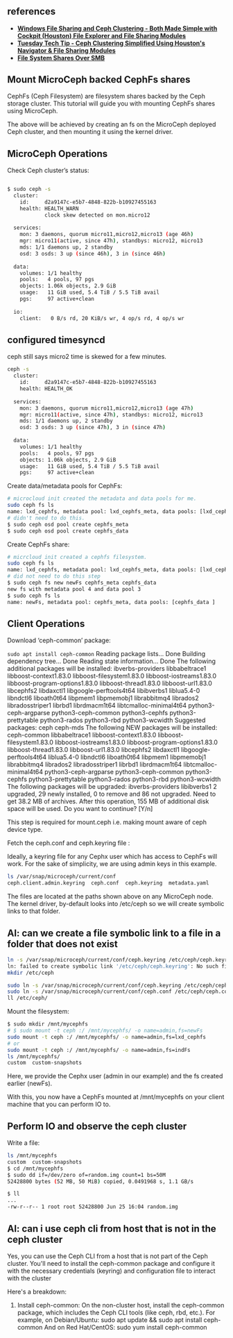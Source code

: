 # **[](https://canonical-microceph.readthedocs-hosted.com/stable/how-to/mount-cephfs-share/)**

## references

- **[Windows File Sharing and Ceph Clustering - Both Made Simple with Cockpit (Houston) File Explorer and File Sharing Modules](https://www.reddit.com/r/DataHoarder/comments/oyhlb4/windows_file_sharing_and_ceph_clustering_both/)**
- **[Tuesday Tech Tip - Ceph Clustering Simplified Using Houston's Navigator & File Sharing Modules](https://www.youtube.com/watch?v=Z6rtOyaJZD4)**
- **[File System Shares Over SMB](https://docs.ceph.com/en/latest/mgr/smb/)**

## Mount MicroCeph backed CephFs shares

CephFs (Ceph Filesystem) are filesystem shares backed by the Ceph storage cluster. This tutorial will guide you with mounting CephFs shares using MicroCeph.

The above will be achieved by creating an fs on the MicroCeph deployed Ceph cluster, and then mounting it using the kernel driver.

## MicroCeph Operations

Check Ceph cluster’s status:

```bash

$ sudo ceph -s
  cluster:
    id:     d2a9147c-e5b7-4848-822b-b10927455163
    health: HEALTH_WARN
            clock skew detected on mon.micro12
 
  services:
    mon: 3 daemons, quorum micro11,micro12,micro13 (age 46h)
    mgr: micro11(active, since 47h), standbys: micro12, micro13
    mds: 1/1 daemons up, 2 standby
    osd: 3 osds: 3 up (since 46h), 3 in (since 46h)
 
  data:
    volumes: 1/1 healthy
    pools:   4 pools, 97 pgs
    objects: 1.06k objects, 2.9 GiB
    usage:   11 GiB used, 5.4 TiB / 5.5 TiB avail
    pgs:     97 active+clean
 
  io:
    client:   0 B/s rd, 20 KiB/s wr, 4 op/s rd, 4 op/s wr
```

## configured timesyncd

ceph still says micro2 time is skewed for a few minutes.

```bash
ceph -s
  cluster:
    id:     d2a9147c-e5b7-4848-822b-b10927455163
    health: HEALTH_OK
 
  services:
    mon: 3 daemons, quorum micro11,micro12,micro13 (age 47h)
    mgr: micro11(active, since 47h), standbys: micro12, micro13
    mds: 1/1 daemons up, 2 standby
    osd: 3 osds: 3 up (since 47h), 3 in (since 47h)
 
  data:
    volumes: 1/1 healthy
    pools:   4 pools, 97 pgs
    objects: 1.06k objects, 2.9 GiB
    usage:   11 GiB used, 5.4 TiB / 5.5 TiB avail
    pgs:     97 active+clean
```

Create data/metadata pools for CephFs:

```bash
# microcloud init created the metadata and data pools for me.
sudo ceph fs ls
name: lxd_cephfs, metadata pool: lxd_cephfs_meta, data pools: [lxd_cephfs_data ]
# didn't need to do this.
$ sudo ceph osd pool create cephfs_meta
$ sudo ceph osd pool create cephfs_data
```

Create CephFs share:

```bash
# micrcloud init created a cephfs filesystem.
sudo ceph fs ls
name: lxd_cephfs, metadata pool: lxd_cephfs_meta, data pools: [lxd_cephfs_data ]
# did not need to do this step
$ sudo ceph fs new newFs cephfs_meta cephfs_data
new fs with metadata pool 4 and data pool 3
$ sudo ceph fs ls
name: newFs, metadata pool: cephfs_meta, data pools: [cephfs_data ]
```

## Client Operations

Download ‘ceph-common’ package:

`sudo apt install ceph-common`
Reading package lists... Done
Building dependency tree... Done
Reading state information... Done
The following additional packages will be installed:
  ibverbs-providers libbabeltrace1 libboost-context1.83.0 libboost-filesystem1.83.0 libboost-iostreams1.83.0 libboost-program-options1.83.0 libboost-thread1.83.0 libboost-url1.83.0
  libcephfs2 libdaxctl1 libgoogle-perftools4t64 libibverbs1 liblua5.4-0 libndctl6 liboath0t64 libpmem1 libpmemobj1 librabbitmq4 librados2 libradosstriper1 librbd1 librdmacm1t64
  libtcmalloc-minimal4t64 python3-ceph-argparse python3-ceph-common python3-cephfs python3-prettytable python3-rados python3-rbd python3-wcwidth
Suggested packages:
  ceph ceph-mds
The following NEW packages will be installed:
  ceph-common libbabeltrace1 libboost-context1.83.0 libboost-filesystem1.83.0 libboost-iostreams1.83.0 libboost-program-options1.83.0 libboost-thread1.83.0 libboost-url1.83.0 libcephfs2
  libdaxctl1 libgoogle-perftools4t64 liblua5.4-0 libndctl6 liboath0t64 libpmem1 libpmemobj1 librabbitmq4 librados2 libradosstriper1 librbd1 librdmacm1t64 libtcmalloc-minimal4t64
  python3-ceph-argparse python3-ceph-common python3-cephfs python3-prettytable python3-rados python3-rbd python3-wcwidth
The following packages will be upgraded:
  ibverbs-providers libibverbs1
2 upgraded, 29 newly installed, 0 to remove and 86 not upgraded.
Need to get 38.2 MB of archives.
After this operation, 155 MB of additional disk space will be used.
Do you want to continue? [Y/n]

This step is required for mount.ceph i.e. making mount aware of ceph device type.

Fetch the ceph.conf and ceph.keyring file :

Ideally, a keyring file for any Cephx user which has access to CephFs will work. For the sake of simplicity, we are using admin keys in this example.

```bash
ls /var/snap/microceph/current/conf
ceph.client.admin.keyring  ceph.conf  ceph.keyring  metadata.yaml
```

The files are located at the paths shown above on any MicroCeph node. The kernel driver, by-default looks into /etc/ceph so we will create symbolic links to that folder.

## AI: can we create a file symbolic link to a file in a folder that does not exist

```bash
ln -s /var/snap/microceph/current/conf/ceph.keyring /etc/ceph/ceph.keyring
ln: failed to create symbolic link '/etc/ceph/ceph.keyring': No such file or directory
mkdir /etc/ceph
```

```bash
sudo ln -s /var/snap/microceph/current/conf/ceph.keyring /etc/ceph/ceph.keyring
sudo ln -s /var/snap/microceph/current/conf/ceph.conf /etc/ceph/ceph.conf
ll /etc/ceph/
```

Mount the filesystem:

```bash
$ sudo mkdir /mnt/mycephfs
# $ sudo mount -t ceph :/ /mnt/mycephfs/ -o name=admin,fs=newFs
sudo mount -t ceph :/ /mnt/mycephfs/ -o name=admin,fs=lxd_cephfs
# or
sudo mount -t ceph :/ /mnt/mycephfs/ -o name=admin,fs=indFs
ls /mnt/mycephfs/
custom  custom-snapshots
```

Here, we provide the Cephx user (admin in our example) and the fs created earlier (newFs).

With this, you now have a CephFs mounted at /mnt/mycephfs on your client machine that you can perform IO to.

## Perform IO and observe the ceph cluster

Write a file:

```bash
ls /mnt/mycephfs
custom  custom-snapshots
$ cd /mnt/mycephfs
$ sudo dd if=/dev/zero of=random.img count=1 bs=50M
52428800 bytes (52 MB, 50 MiB) copied, 0.0491968 s, 1.1 GB/s

$ ll
...
-rw-r--r-- 1 root root 52428800 Jun 25 16:04 random.img
```

## AI: can i use ceph cli from host that is not in the ceph cluster

Yes, you can use the Ceph CLI from a host that is not part of the Ceph cluster. You'll need to install the ceph-common package and configure it with the necessary credentials (keyring) and configuration file to interact with the cluster

Here's a breakdown:

1. Install ceph-common:
On the non-cluster host, install the ceph-common package, which includes the Ceph CLI tools (like ceph, rbd, etc.).
For example, on Debian/Ubuntu: sudo apt update && sudo apt install ceph-common
And on Red Hat/CentOS: sudo yum install ceph-common
